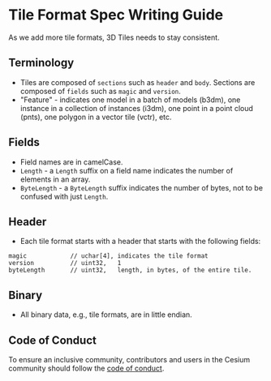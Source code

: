 # Tile Format Spec Writing Guide

As we add more tile formats, 3D Tiles needs to stay consistent.

## Terminology

* Tiles are composed of `sections` such as `header` and `body`.  Sections are composed of `fields` such as `magic` and `version`.
* "Feature" - indicates one model in a batch of models (b3dm), one instance in a collection of instances (i3dm), one point in a point cloud (pnts), one polygon in a vector tile (vctr), etc.

## Fields

* Field names are in camelCase.
* `Length` - a `Length` suffix on a field name indicates the number of elements in an array.
* `ByteLength` - a `ByteLength` suffix indicates the number of bytes, not to be confused with just `Length`.

## Header

* Each tile format starts with a header that starts with the following fields:
```
magic            // uchar[4], indicates the tile format
version          // uint32,   1
byteLength       // uint32,   length, in bytes, of the entire tile.
```

## Binary

* All binary data, e.g., tile formats, are in little endian.

## Code of Conduct

To ensure an inclusive community, contributors and users in the Cesium community should follow the [code of conduct](./CODE_OF_CONDUCT.md).
